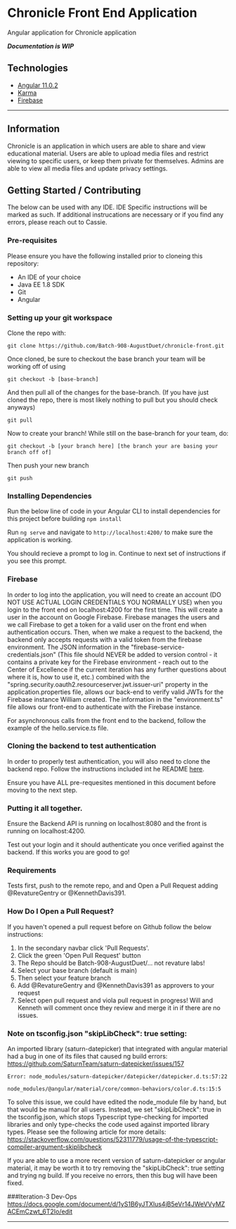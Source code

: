 # Chronicle Front End Application
Angular application for Chronicle application

***Documentation is WIP***

## Technologies
- [Angular 11.0.2](https://angular.io/docs)
- [Karma](https://karma-runner.github.io/5.2/intro/how-it-works.html)
- [Firebase](https://firebase.google.com/docs)
* * *

## Information
Chronicle is an application in which users are able to share and view educational material. Users are able to upload media files and restrict viewing to specific users, or keep them private for themselves. Admins are able to view all media files and update privacy settings.   

## Getting Started / Contributing
The below can be used with any IDE. IDE Specific instructions will be marked as such. If additional instrucations are necessary or if you find any errors, please reach out to Cassie.

### Pre-requisites
Please ensure you have the following installed prior to cloneing this repository:
- An IDE of your choice
- Java EE 1.8 SDK
- Git
- Angular

### Setting up your git workspace
Clone the repo with:

`git clone https://github.com/Batch-908-AugustDuet/chronicle-front.git`

Once cloned, be sure to checkout the base branch your team will be working off of using

`git checkout -b [base-branch]`

And then pull all of the changes for the base-branch.
(If you have just cloned the repo, there is most likely nothing to pull but you should check anyways)

`git pull`

Now to create your branch! While still on the base-branch for your team, do:

`git checkout -b [your branch here] [the branch your are basing your branch off of]`

Then push your new branch

`git push`

### Installing Dependencies
Run the below line of code in your Angular CLI to install dependencies for this project before building
`npm install`

Run `ng serve` and navigate to `http://localhost:4200/` to make sure the application is working.

You should recieve a prompt to log in. Continue to next set of instructions if you see this prompt.

### Firebase
In order to log into the application, you will need to create an account (DO NOT USE ACTUAL LOGIN CREDENTIALS YOU NORMALLY USE) when you login to the front end on localhost:4200 for the first time. This will create a user in the account on Google Firebase. Firebase manages the users and we call Firebase to get a token for a valid user on the front end when authentication occurs. Then, when we make a request to the backend, the backend only accepts requests with a valid token from the firebase environment. The JSON information in the "firebase-service-credentials.json" (This file should NEVER be added to version control - it contains a private key for the Firebase environment - reach out to the Center of Excellence if the current iteration has any further questions about where it is, how to use it, etc.) combined with the "spring.security.oauth2.resourceserver.jwt.issuer-uri" property in the application.properties file, allows our back-end to verify valid JWTs for the Firebase instance William created.  The information in the "environment.ts" file allows our front-end to authenticate with the Firebase instance.

For asynchronous calls from the front end to the backend, follow the example of the hello.service.ts file.

### Cloning the backend to test authentication
In order to properly test authentication, you will also need to clone the backend repo.
Follow the instructions included int he README [here](https://github.com/Batch-908-AugustDuet/chronicle-storage-service).


Ensure you have ALL pre-requesites mentioned in this document before moving to the next step.

### Putting it all together.
Ensure the Backend API is running on localhost:8080 and the front is running on localhost:4200.

Test out your login and it should authenticate you once verified against the backend. If this works you are good to go!


### Requirements
Tests first, push to the remote repo, and and Open a Pull Request adding @RevatureGentry or @KennethDavis391.

### How Do I Open a Pull Request?
If you haven't opened a pull request before on Github follow the below instructions:
1) In the secondary navbar click 'Pull Requests'.
2) Click the green 'Open Pull Request' button
3) The Repo should be Batch-908-AugustDuet/... not revature labs!
4) Select your base branch (default is main)
5) Then select your feature branch
6) Add @RevatureGentry and @KennethDavis391 as approvers to your request
7) Select open pull request and viola pull request in progress! Will and Kenneth will comment once they review and merge it in if there are no issues.

### Note on tsconfig.json "skipLibCheck": true setting:
An imported library (saturn-datepicker) that integrated with angular material had a bug in one of its files that caused ng build errors:
https://github.com/SaturnTeam/saturn-datepicker/issues/157

`Error: node_modules/saturn-datepicker/datepicker/datepicker.d.ts:57:22`

`node_modules/@angular/material/core/common-behaviors/color.d.ts:15:5`

To solve this issue, we could have edited the node_module file by hand, but that would be manual for all users. Instead, we set "skipLibCheck": true in the tsconfig.json, which stops Typescript type-checking for imported libraries and only type-checks the code used against imported library types. Please see the following article for more details:
https://stackoverflow.com/questions/52311779/usage-of-the-typescript-compiler-argument-skiplibcheck

If you are able to use a more recent version of saturn-datepicker or angular material, it may be worth it to try removing the "skipLibCheck": true setting and trying ng build. If you receive no errors, then this bug will have been fixed.

###Iteration-3 Dev-Ops
https://docs.google.com/document/d/1yS1B6yJTXlus4jB5eVr14JWeVVyMZACEmCzwt_6T2Io/edit
* * *

